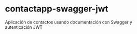 # contactapp-swagger-jwt
Aplicación de contactos usando documentación con Swagger y autenticación JWT
